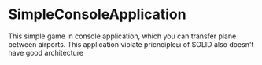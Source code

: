 # SimpleConsoleApplication
This simple game in console application, which you can transfer plane between airports.
This application violate pricncipleы of SOLID also doesn't have good architecture
